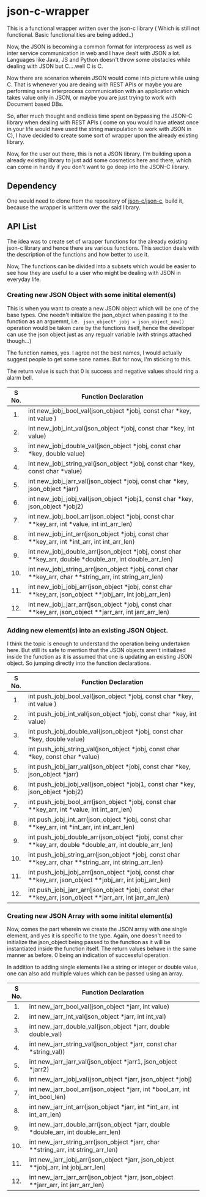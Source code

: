 # json-c-wrapper
This is a functional wrapper written over the json-c library ( Which is still not functional. Basic functionalities are being added..)

Now, the JSON is becoming a common format for interprocess as well as inter service communication in web and I have dealt with JSON a lot. Languages like Java, JS and Python doesn't throw some obstacles while dealing with JSON but C....well C is C.

Now there are scenarios wherein JSON would come into picture while using C. That is whenever you are deaing with REST APIs or maybe you are performing some interprocess communication with an application which takes value only in JSON, or maybe you are just trying to work with Document based DBs.

So, after much thought and endless time spent on bypassing the JSON-C library when dealing with REST APIs ( come on you would have atleast once in your life would have used the string manipulation to work with JSON in C), I have decided to create some sort of wrapper upon the already existing library.

Now, for the user out there, this is not a JSON library. I'm building upon a already existing library to just add some cosmetics here and there, which can come in handy if you don't want to go deep into the JSON-C library.

## Dependency
One would need to clone from the repository of [json-c/json-c](https://github.com/json-c/json-c), build it, because the wrapper is writtern over the said library.

## API List

The idea was to create set of wrapper functions for the already existing json-c library and hence there are various functions. This section deals with the description of the functions and how better to use it.

Now, The functions can be divided into a subsets which would be easier to see how they are useful to a user who might be dealing with JSON in everyday life.

### Creating new JSON Object with some initital element(s)

This is when you want to create a new JSON object which will be one of the base types. 
One needn't initialize the json_object when passing it to the function as an arguemnt, i.e. ``` json_object* jobj = json_object_new()``` operation would be taken care by the functions itself, hence the developer can use the json object just as any regualr variable (with strings attached though...)

The function names, yes. I agree not the best names, I would actually suggest people to get some sane names. But for now, I'm sticking to this.

The return value is such that 0 is success and negative values should ring a alarm bell.

|S No.| Function Declaration|  
|:---:|------------------------------------------------------------------------|
|1.|int new_jobj_bool_val(json_object \*jobj, const char \*key, int value )        |  
|2.|int new_jobj_int_val(json_object \*jobj, const char \*key, int value)            |
|3.|int new_jobj_double_val(json_object \*jobj, const char \*key, double value)      |
|4.|int new_jobj_string_val(json_object \*jobj, const char \*key, const char \*value)|
|5.|int new_jobj_jarr_val(json_object \*jobj, const char \*key, json_object \*jarr)|
|6.|int new_jobj_jobj_val(json_object \*jobj1, const char \*key, json_object \*jobj2)|
|7.|int new_jobj_bool_arr(json_object \*jobj, const char \*\*key_arr, int \*value, int int_arr_len)|
|8.|int new_jobj_int_arr(json_object \*jobj, const char \*\*key_arr, int \*int_arr, int int_arr_len)|
|9.|int new_jobj_double_arr(json_object \*jobj, const char \*\*key_arr, double \*double_arr, int double_arr_len)|
|10.|int new_jobj_string_arr(json_object \*jobj, const char \*\*key_arr, char \*\*string_arr, int string_arr_len)|
|11.|int new_jobj_jobj_arr(json_object \*jobj, const char \*\*key_arr, json_object \*\*jobj_arr, int jobj_arr_len)|
|12.|int new_jobj_jarr_arr(json_object \*jobj, const char \*\*key_arr, json_object \*\*jarr_arr, int jarr_arr_len)|


### Adding new element(s) into an existing JSON Object.

I think the topic is enough to understand the operation being undertaken here. But still its safe to mention that the JSON objects aren't initialized inside the function as it is assumed that one is updating an existing JSON object. So jumping directly into the function declarations.

|S No.| Function Declaration|  
|:---:|------------------------------------------------------------------------|
|1.|int push_jobj_bool_val(json_object \*jobj, const char \*key, int value )        |  
|2.|int push_jobj_int_val(json_object \*jobj, const char \*key, int value)            |
|3.|int push_jobj_double_val(json_object \*jobj, const char \*key, double value)      |
|4.|int push_jobj_string_val(json_object \*jobj, const char \*key, const char \*value)|
|5.|int push_jobj_jarr_val(json_object \*jobj, const char \*key, json_object \*jarr)|
|6.|int push_jobj_jobj_val(json_object \*jobj1, const char \*key, json_object \*jobj2)|
|7.|int push_jobj_bool_arr(json_object \*jobj, const char \*\*key_arr, int \*value, int int_arr_len)|
|8.|int push_jobj_int_arr(json_object \*jobj, const char \*\*key_arr, int \*int_arr, int int_arr_len)|
|9.|int push_jobj_double_arr(json_object \*jobj, const char \*\*key_arr, double \*double_arr, int double_arr_len)|
|10.|int push_jobj_string_arr(json_object \*jobj, const char \*\*key_arr, char \*\*string_arr, int string_arr_len)|
|11.|int push_jobj_jobj_arr(json_object \*jobj, const char \*\*key_arr, json_object \*\*jobj_arr, int jobj_arr_len)|
|12.|int push_jobj_jarr_arr(json_object \*jobj, const char \*\*key_arr, json_object \*\*jarr_arr, int jarr_arr_len)|


### Creating new JSON Array with some initital element(s)

Now, comes the part wherein we create the JSON array with one single element, and yes it is specific to the type.
Again, one doesn't need to initialize the json_object being passed to the function as it will be instantiated inside the function itself. The return values behave in the same manner as before. 0 being an indication of successful operation.

In addition to adding single elements like a string or integer or double value, one can also add multiple values which can be passed using an array.

|S No. | Function Declaration|  
|:--:|------------------------------------------------------------------------|
| 1. | int new_jarr_bool_val(json_object \*jarr, int value)        |  
| 2. | int new_jarr_int_val(json_object \*jarr, int int_val)            |
| 3. | int new_jarr_double_val(json_object \*jarr, double double_val)      |
| 4. | int new_jarr_string_val(json_object \*jarr, const char \*string_val))|
| 5. | int new_jarr_jarr_val(json_object \*jarr1, json_object \*jarr2)        |
| 6. | int new_jarr_jobj_val(json_object \*jarr, json_object \*jobj) |
| 7. | int new_jarr_bool_arr(json_object \*jarr, int \*bool_arr, int int_bool_len)|
| 8. | int new_jarr_int_arr(json_object \*jarr, int \*int_arr, int int_arr_len) |
| 9. | int new_jarr_double_arr(json_object \*jarr, double \*double_arr, int double_arr_len) |
| 10.| int new_jarr_string_arr(json_object \*jarr, char \*\*string_arr, int string_arr_len) |
| 11.|int new_jarr_jobj_arr(json_object \*jarr, json_object \*\*jobj_arr, int jobj_arr_len)|
|12.|int new_jarr_jarr_arr(json_object \*jarr, json_object \*\*jarr_arr, int jarr_arr_len)|

